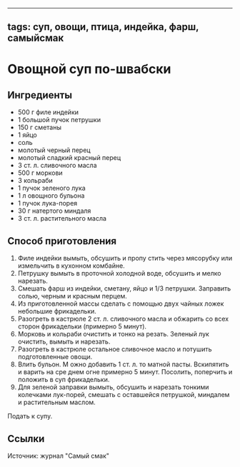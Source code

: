 ----
tags: суп, овощи, птица, индейка, фарш, самыйсмак
----


# Овощной суп по-швабски


## Ингредиенты
- 500 г филе индейки
- 1 большой пучок петрушки
- 150 г сметаны
- 1 яйцо
- соль
- молотый черный перец
- молотый сладкий красный перец
- 3 ст. л. сливочного масла
- 500 г моркови
- 3 кольраби
- 1 пучок зеленого лука
- 1 л овощного бульона 
- 1 пучок лука-порея
- 30 г натертого миндаля 
- 3 ст. л. растительного масла

## Способ приготовления
1. Филе индейки вымыть, обсушить и пропу­ стить через мясорубку или измельчить в кухонном комбайне.
2. Петрушку вымыть в проточной холодной воде, обсушить и мелко нарезать. 
3. Смешать фарш из индейки, сметану, яйцо и 1/3 петрушки. Заправить солью, черным и красным перцем.
4. Из приготовленной массы сделать с помощью двух чайных ложек небольшие фрикадельки.
5. Разогреть в кастрюле 2 ст. л. сливочного масла и обжарить со всех сторон фрикадельки (примерно 5 минут).
6. Морковь и кольраби очистить и тонко на­ резать. Зеленый лук очистить, вымыть и нарезать.
7. Разогреть в кастрюле остальное сливоч­ное масло и потушить подготовленные овощи.
8. Влить бульон. М ожно добавить 1 ст. л. то­ матной пасты. Вскипятить и варить на сре­ днем огне примерно 5 минут. Посолить, поперчить и положить в суп фрикадельки.
9. Для зеленой заправки вымыть, обсушить и нарезать тонкими колечками лук-порей, смешать с оставшейся петрушкой, минда­лем и растительным маслом.

Подать к супу.

## Ссылки
Источник: журнал "Самый смак"


